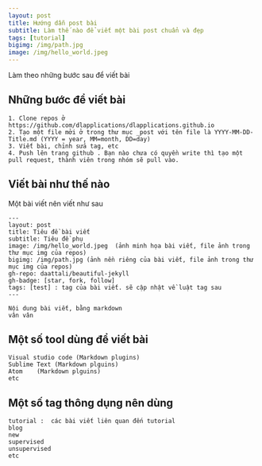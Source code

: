 ```yaml
---
layout: post
title: Hướng dẫn post bài
subtitle: Làm thế nào để viết một bài post chuẩn và đẹp
tags: [tutorial]
bigimg: /img/path.jpg
image: /img/hello_world.jpeg
---
```


Làm theo những bước sau để viết bài

## Những bước để viết bài

    1. Clone repos ở https://github.com/dlapplications/dlapplications.github.io
    2. Tạo một file mởi ở trong thư mục _post với tên file là YYYY-MM-DD-Title.md (YYYY = year, MM=month, DD=day)
    3. Viết bài, chỉnh sửa tag, etc
    4. Push lên trang github . Bạn nào chưa có quyền write thì tạo một pull request, thành viên trong nhóm sẽ pull vào.

## Viết bài như thế nào

Một bài viết nên viết như sau


    ---
    layout: post
    title: Tiêu đề bài viết
    subtitle: Tiêu đề phụ
    image: /img/hello_world.jpeg  (ảnh minh họa bài viết, file ảnh trong thư mục img của repos)
    bigimg: /img/path.jpg (ảnh nền riêng của bài viết, file ảnh trong thư mục img của repos)
    gh-repo: daattali/beautiful-jekyll
    gh-badge: [star, fork, follow]
    tags: [test] : tag của bài viết. sẽ cập nhật về luật tag sau
    ---

    Nội dung bài viết, bằng markdown
    vân vân

## Một số tool dùng để viết bài

    Visual studio code (Markdown plugins)
    Sublime Text (Markdown plguins)
    Atom    (Markdown plguins)
    etc

## Một số tag thông dụng nên dùng

    tutorial :  các bài viết liên quan đến tutorial
    blog
    new
    supervised
    unsupervised
    etc